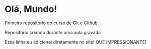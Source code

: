 # Olá, Mundo!
 Primeiro repositório do curso de Git e Github

Repositório criando durante uma aula gravada

Essa linha eu adicionei diretamente no site! QUE IMPRESSIONANTE!
